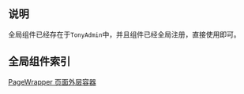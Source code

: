## 说明

全局组件已经存在于`TonyAdmin`中，并且组件已经全局注册，直接使用即可。

## 全局组件索引

[PageWrapper 页面外层容器](./page-wrapper.md)

